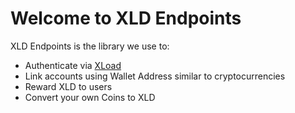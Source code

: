 # Welcome to XLD Endpoints

XLD Endpoints is the library we use to:
- Authenticate via [XLoad](https://www.xload.io)
- Link accounts using Wallet Address similar to cryptocurrencies
- Reward XLD to users
- Convert your own Coins to XLD
